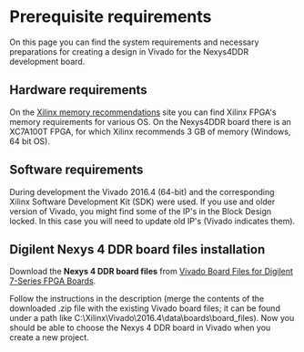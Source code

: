 # Prerequisite requirements



On this page you can find the system requirements and necessary preparations for creating a design in Vivado for the Nexys4DDR development board.


## Hardware requirements

On the [Xilinx memory recommendations](http://www.xilinx.com/design-tools/vivado/memory.htm) site you can find Xilinx FPGA's memory requirements for various OS. On the Nexys4DDR board there is an XC7A100T FPGA, for which Xilinx recommends 3 GB of memory (Windows, 64 bit OS).


## Software requirements

During development the Vivado 2016.4 (64-bit) and the corresponding Xilinx Software Development Kit (SDK) were used. If you use and older version of Vivado, you might find some of the IP's in the Block Design locked. In this case you will need to update old IP's (Vivado indicates them).


## Digilent Nexys 4 DDR board files installation

Download the **Nexys 4 DDR board files** from [Vivado Board Files for Digilent 7-Series FPGA Boards](https://reference.digilentinc.com/vivado:boardfiles2015).

Follow the instructions in the description (merge the contents of the downloaded .zip file with the existing Vivado board files; it can be found under a path like C:\Xilinx\Vivado\2016.4\data\boards\board_files\). Now you should be able to choose the Nexys 4 DDR board in Vivado when you create a new project.